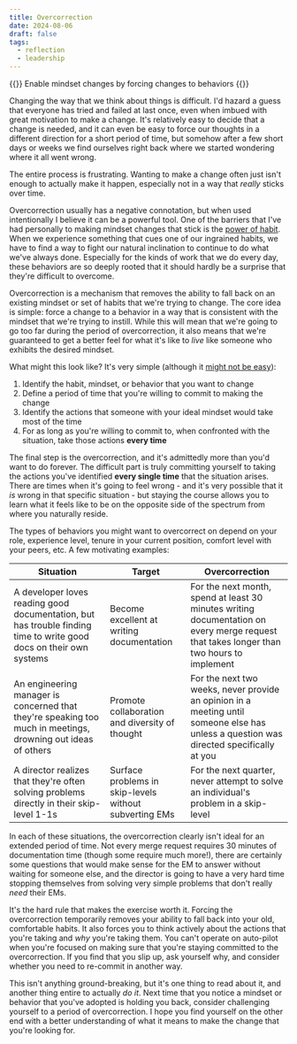 ```yaml
---
title: Overcorrection
date: 2024-08-06
draft: false
tags:
  - reflection
  - leadership
---
```


{{<tagline>}}
Enable mindset changes by forcing changes to behaviors
{{</tagline>}}

Changing the way that we think about things is difficult. I'd hazard a guess that everyone has tried and failed at
last once, even when imbued with great motivation to make a change. It's relatively easy to decide that a change is
needed, and it can even be easy to force our thoughts in a different direction for a short period of time, but somehow
after a few short days or weeks we find ourselves right back where we started wondering where it all went wrong.

The entire process is frustrating. Wanting to make a change often just isn't enough to actually make it happen,
especially not in a way that _really_ sticks over time.

Overcorrection usually has a negative connotation, but when used intentionally I believe it can be a powerful tool.
One of the barriers that I've had
personally to making mindset changes that stick is the [power of habit](https://www.charlesduhigg.com/the-power-of-habit).
When we experience something that cues one of our ingrained habits, we have to find a way to fight our natural
inclination to continue to do what we've always done. Especially for the kinds of work that we do every day, these
behaviors are so deeply rooted that it should hardly be a surprise that they're difficult to overcome.

Overcorrection is a mechanism that removes the ability to fall back on an existing mindset or set of habits
that we're trying to change. The core idea is simple: force a change to a behavior in a way that is
consistent with the mindset that we're trying to instill. While this will mean that we're going to go too far during the
period of overcorrection, it also means that we're guaranteed to get a better feel for what it's like to _live_ like
someone who exhibits the desired mindset.

What might this look like? It's very simple (although it [might not be easy](/posts/simplicity-isnt-easy/)):

1. Identify the habit, mindset, or behavior that you want to change
2. Define a period of time that you're willing to commit to making the change
3. Identify the actions that someone with your ideal mindset would take most of the time
4. For as long as you're willing to commit to, when confronted with the situation, take those actions **every time**

The final step is the overcorrection, and it's admittedly more than you'd want to do forever. 
The difficult part is truly committing yourself to taking the actions you've identified **every single time** that the
situation arises. There are times when it's going to feel wrong - and it's very possible that it _is_ wrong in that
specific situation - but staying the course allows you to learn what it feels like to be on the opposite side of the
spectrum from where you naturally reside.

The types of behaviors you might want to overcorrect on depend on your role, experience level, tenure in your current
position, comfort level with your peers, etc. A few motivating examples:

|Situation|Target|Overcorrection|
|-|-|-|
|A developer loves reading good documentation, but has trouble finding time to write good docs on their own systems|Become excellent at writing documentation|For the next month, spend at least 30 minutes writing documentation on every merge request that takes longer than two hours to implement|
|An engineering manager is concerned that they're speaking too much in meetings, drowning out ideas of others|Promote collaboration and diversity of thought|For the next two weeks, never provide an opinion in a meeting until someone else has unless a question was directed specifically at you|
|A director realizes that they're often solving problems directly in their skip-level 1-1s|Surface problems in skip-levels without subverting EMs|For the next quarter, never attempt to solve an individual's problem in a skip-level|

In each of these situations, the overcorrection clearly isn't ideal for an extended period of time. Not
every merge request requires 30 minutes of documentation time (though some require much more!), there are certainly some
questions that would make sense for the EM to answer without waiting for someone else, and the director is going to have a
very hard time stopping themselves from solving very simple problems that don't really _need_ their EMs.

It's the hard rule that makes the
exercise worth it. Forcing the overcorrection temporarily removes your ability to fall back into your old, comfortable habits. It
also forces you to think actively about the actions that you're taking and _why_ you're taking them. You can't operate on auto-pilot
when you're focused on making sure that you're staying committed to the overcorrection. If you find that you slip up, ask yourself
why, and consider whether you need to re-commit in another way.

This isn't anything ground-breaking, but it's one thing to read about it, and another thing entire to actually _do it_.
Next time that you notice a mindset or behavior that you've adopted is holding you back, consider challenging yourself
to a period of overcorrection. I hope you find yourself on the other end with a better understanding of what it means
to make the change that you're looking for.
